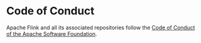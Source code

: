 # Code of Conduct

Apache Flink and all its associated repositories follow the [Code of Conduct of the Apache Software Foundation](https://www.apache.org/foundation/policies/conduct).
